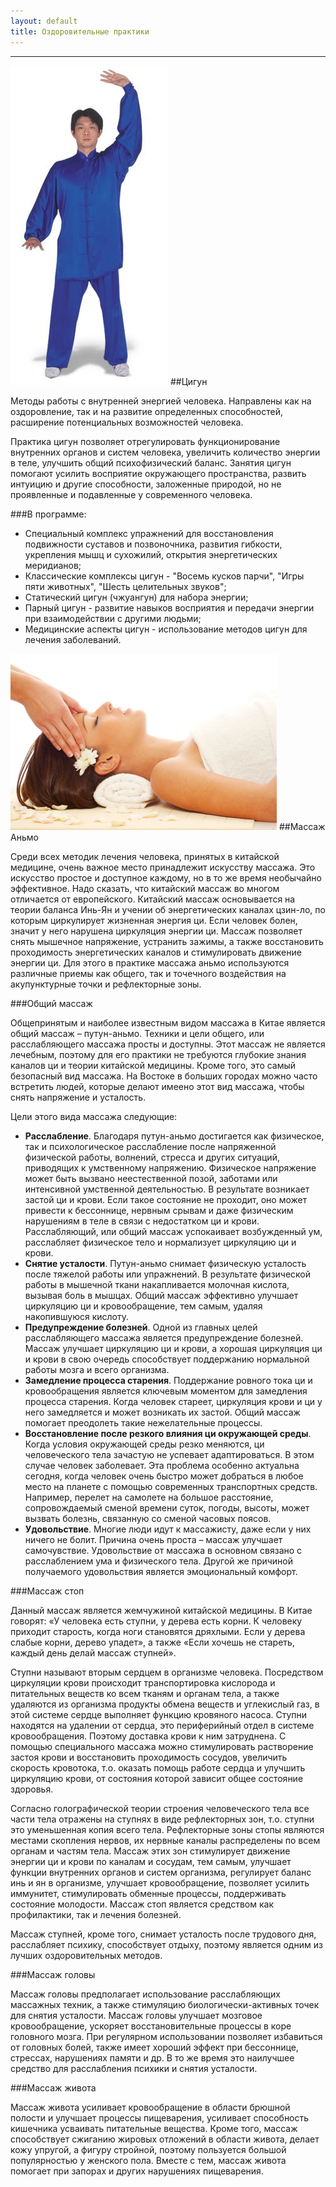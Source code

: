 ```yaml
---
layout: default
title: Оздоровительные практики
---
```

<hr>
<img src='/huabao/ren/qigong.jpg' alt='Цигун' class='text-right'>
##Цигун

Методы работы с внутренней энергией человека. Направлены как на оздоровление, так и на развитие определенных способностей, расширение потенциальных возможностей человека.

Практика цигун позволяет отрегулировать функционирование внутренних органов и систем человека, увеличить количество энергии в теле, улучшить общий психофизический баланс. Занятия цигун помогают усилить восприятие окружающего пространства, развить интуицию и другие способности, заложенные природой, но не проявленные и подавленные у современного человека.

###В программе:

* Специальный комплекс упражнений для восстановления подвижности суставов и позвоночника, развития гибкости, укрепления мышц и сухожилий, открытия энергетических меридианов;
* Классические комплексы цигун - "Восемь кусков парчи", "Игры пяти животных", "Шесть целительных звуков";
* Статический цигун (чжуангун) для набора энергии;
* Парный цигун - развитие навыков восприятия и передачи энергии при взаимодействии с другими людьми;
* Медицинские аспекты цигун - использование методов цигун для лечения заболеваний.

<img src='/huabao/ren/anmo.jpg' alt='Цигун' class='text-left'>
##Массаж Аньмо

Среди всех методик лечения человека, принятых в китайской медицине, очень важное место принадлежит искусству массажа. Это искусство простое и доступное каждому, но в то же время необычайно эффективное. Надо сказать, что китайский массаж во многом отличается от европейского. Китайский массаж основывается на теории баланса Инь-Ян и учении об энергетических каналах цзин-ло, по которым циркулирует жизненная энергия ци. Если человек болен, значит у него нарушена циркуляция энергии ци. Массаж позволяет снять мышечное напряжение, устранить зажимы, а также восстановить проходимость энергетических каналов и стимулировать движение энергии ци. Для этого в практике массажа аньмо используются различные приемы как общего, так и точечного воздействия на акупунктурные точки и рефлекторные зоны.

###Общий массаж

Общепринятым и наиболее известным видом массажа в Китае является общий массаж – путун-аньмо. Техники и цели общего, или расслабляющего массажа просты и доступны. Этот массаж не является лечебным, поэтому для его практики не требуются глубокие знания каналов ци и теории китайской медицины. Кроме того, это самый безопасный вид массажа. На Востоке в больших городах можно часто встретить людей, которые делают имеено этот вид массажа, чтобы снять напряжение и усталость.

Цели этого вида массажа следующие:

* __Расслабление__. Благодаря путун-аньмо достигается как физическое, так и психологическое расслабление после напряженной физической работы, волнений, стресса и других ситуаций, приводящих к умственному напряжению. Физическое напряжение может быть вызвано неестественной позой, заботами или интенсивной умственной деятельностью. В результате возникает застой ци и крови. Если такое состояние не проходит, оно может привести к бессоннице, нервным срывам и даже физическим нарушениям в теле в связи с недостатком ци и крови. Расслабляющий, или общий массаж успокаивает возбужденный ум, расслабляет физическое тело и нормализует циркуляцию ци и крови.
* __Снятие усталости__. Путун-аньмо снимает физическую усталость после тяжелой работы или упражнений. В результате физической работы в мышечной ткани накапливается молочная кислота, вызывая боль в мышцах. Общий массаж эффективно улучшает циркуляцию ци и кровообращение, тем самым, удаляя накопившуюся кислоту.
* __Предупреждение болезней__. Одной из главных целей расслабляющего массажа является предупреждение болезней. Массаж улучшает циркуляцию ци и крови, а хорошая циркуляция ци и крови в свою очередь способствует поддержанию нормальной работы мозга и всего организма.
* __Замедление процесса старения__. Поддержание ровного тока ци и кровообращения является ключевым моментом для замедления процесса старения. Когда человек стареет, циркуляция крови и ци у него замедляется и может возникать их застой. Общий массаж помогает преодолеть такие нежелательные процессы.
* __Восстановление после резкого влияния ци окружающей среды__. Когда условия окружающей среды резко меняются, ци человеческого тела зачастую не успевает адаптироваться. В этом случае человек заболевает. Эта проблема особенно актуальна сегодня, когда человек очень быстро может добраться в любое место на планете с помощью современных транспортных средств. Например, перелет на самолете на большое расстояние, сопровождаемый сменой времени суток, погоды, высоты, может вызвать болезнь, связанную со сменой часовых поясов.
* __Удовольствие__. Многие люди идут к массажисту, даже если у них ничего не болит. Причина очень проста – массаж улучшает самочувствие. Удовольствие от массажа в основном связано с расслаблением ума и физического тела. Другой же причиной получаемого удовольствия является эмоциональный комфорт.

###Массаж стоп


Данный массаж является жемчужиной китайской медицины. В Китае говорят: «У человека есть ступни, у дерева есть корни. К человеку приходит старость, когда ноги становятся дряхлыми. Если у дерева слабые корни, дерево упадет», а также «Если хочешь не стареть, каждый день делай массаж ступней».

Ступни называют вторым сердцем в организме человека. Посредством циркуляции крови происходит транспортировка кислорода и питательных веществ ко всем тканям и органам тела, а также удаляются из организма продукты обмена веществ и углекислый газ, в этой системе сердце выполняет функцию кровяного насоса. Ступни находятся на удалении от сердца, это периферийный отдел в системе кровообращения. Поэтому доставка крови к ним затруднена. С помощью специального массажа можно стимулировать растворение застоя крови и восстановить проходимость сосудов, увеличить скорость кровотока, т.о. оказать помощь работе сердца и улучшить циркуляцию крови, от состояния которой зависит общее состояние здоровья.

Согласно голографической теории строения человеческого тела все части тела отражены на ступнях в виде рефлекторных зон, т.о. ступни это уменьшенная копия всего тела. Рефлекторные зоны стопы являются местами скопления нервов, их нервные каналы распределены по всем органам и частям тела. Массаж этих зон стимулирует движение энергии ци и крови по каналам и сосудам, тем самым, улучшает функции внутренних органов и систем организма, регулирует баланс инь и ян в организме, улучшает кровообращение, позволяет усилить иммунитет, стимулировать обменные процессы, поддерживать состояние молодости. Массаж стоп является средством как профилактики, так и лечения болезней.

Массаж ступней, кроме того, снимает усталость после трудового дня, расслабляет психику, способствует отдыху, поэтому является одним из лучших оздоровительных методов.

###Массаж головы


Массаж головы предполагает использование расслабляющих массажных техник, а также стимуляцию биологически-активных точек для снятия усталости. Массаж головы улучшает мозговое кровообращение, ускоряет восстановительные процессы в коре головного мозга. При регулярном использовании позволяет избавиться от головных болей, также имеет хороший эффект при бессоннице, стрессах, нарушениях памяти и др. В то же время это наилучшее средство для расслабления психики и снятия усталости.

###Массаж живота

Массаж живота усиливает кровообращение в области брюшной полости и улучшает процессы пищеварения, усиливает способность кишечника усваивать питательные вещества. Кроме того, массаж способствует сжиганию жировых отложений в области живота, делает кожу упругой, а фигуру стройной, поэтому пользуется большой популярностью у женского пола. Вместе с тем, массаж живота помогает при запорах и других нарушениях пищеварения.

